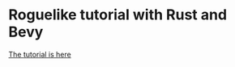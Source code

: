 # Roguelike tutorial with Rust and Bevy
[The tutorial is here](https://keiv-fly.github.io/rust_bevy_roguelike_tutorial/)
